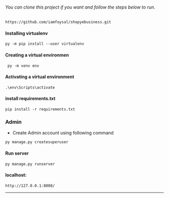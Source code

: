 ###### You can clone this project if you want and follow the steps below to run.
    https://github.com/iamfoysal/shopyebusiness.git

#### Installing virtualenv

    py -m pip install --user virtualenv 

#### Creating a virtual environmen
     py -m venv env 

#### Activating a virtual environment
    .\env\Scripts\activate 
 
####  install requirements.txt
    pip install -r requirements.txt 
    
 ### Admin
- Create Admin account using following command
```
py manage.py createsuperuser
```

####  Run server
    py manage.py runserver 


#### localhost: 
    http://127.0.0.1:8000/
****
